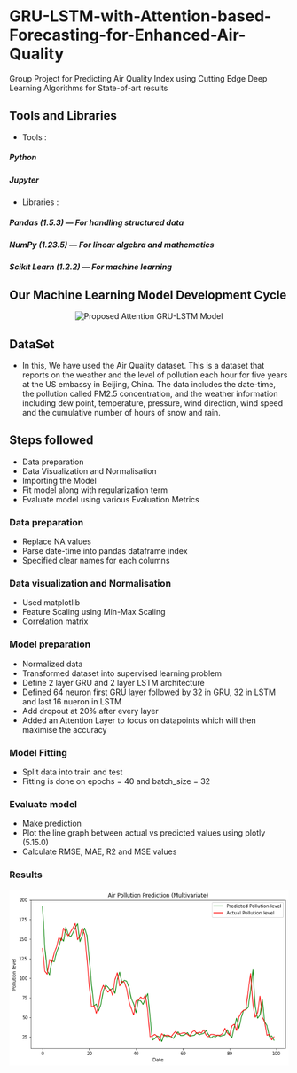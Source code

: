 # GRU-LSTM-with-Attention-based-Forecasting-for-Enhanced-Air-Quality
Group Project for Predicting Air Quality Index using Cutting Edge Deep Learning Algorithms for State-of-art results

## Tools and Libraries
- Tools :
#####         Python
#####         Jupyter
- Libraries :
#####        Pandas (1.5.3) — For handling structured data
#####        NumPy (1.23.5) — For linear algebra and mathematics
#####        Scikit Learn (1.2.2) — For machine learning

## Our Machine Learning Model Development Cycle

<p align="center">
  <img width="600" src="" alt="Proposed Attention GRU-LSTM Model ">
</p>

## DataSet
- In this, We have used the Air Quality dataset. This is a dataset that reports on the weather and the level of pollution each hour for five years at the US embassy in Beijing, China. The data includes the date-time, the pollution called PM2.5 concentration, and the weather information including dew point, temperature, pressure, wind direction, wind speed and the cumulative number of hours of snow and rain.

## Steps followed
- Data preparation
- Data Visualization and Normalisation
- Importing the Model
- Fit model along with regularization term
- Evaluate model using various Evaluation Metrics

### Data preparation
- Replace NA values
- Parse date-time into pandas dataframe index
- Specified clear names for each columns

### Data visualization and Normalisation
- Used matplotlib
- Feature Scaling using Min-Max Scaling
- Correlation matrix

### Model preparation
- Normalized data 
- Transformed dataset into supervised learning problem
- Define 2 layer GRU and 2 layer LSTM architecture
- Defined 64 neuron first GRU layer followed by 32 in GRU, 32 in LSTM and last 16 nueron in LSTM
- Add dropout at 20% after every layer
- Added an Attention Layer to focus on datapoints which will then maximise the accuracy

### Model Fitting
- Split data into train and test
- Fitting is done on epochs = 40 and batch_size = 32

### Evaluate model
- Make prediction
- Plot the line graph between actual vs predicted values using plotly (5.15.0)
- Calculate RMSE, MAE, R2 and MSE values

### Results
<div style="float:left">
<div style="float:left"><img src="https://github.com/jyoti0225/Air-Pollution-Forecasting/blob/master/output_graph.png" />
</div>
<br />
